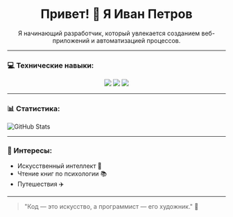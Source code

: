 <div align="center">
  <h1>Привет! 👋 Я Иван Петров</h1>
  <p>Я начинающий разработчик, который увлекается созданием веб-приложений и автоматизацией процессов.</p>
</div>

---

### 💻 Технические навыки:
<div align="center">
  <img src="https://img.shields.io/badge/Python-3776AB?style=for-the-badge&logo=python&logoColor=white" />
  <img src="https://img.shields.io/badge/JavaScript-F7DF1E?style=for-the-badge&logo=javascript&logoColor=black" />
  <img src="https://img.shields.io/badge/React-61DAFB?style=for-the-badge&logo=react&logoColor=white" />
</div>

---

### 📊 Статистика:
![GitHub Stats](https://github-readme-stats.vercel.app/api?username=ваш_username&show_icons=true&theme=radical)

---

### 🌱 Интересы:
- Искусственный интеллект 🤖  
- Чтение книг по психологии 📚  
- Путешествия ✈️  

---

> "Код — это искусство, а программист — его художник." 🎨
